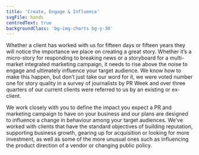 ```yaml
---
title: 'Create, Engage & Influence'
svgFile: hands
centredText: true
backgroundClass: 'bg-img-charts bg-y-30'
---
```


Whether a client has worked with us for fifteen days or fifteen years they will notice the importance we place on creating a great story. Whether it’s a micro-story for responding to breaking news or a storyboard for a multi-market integrated marketing campaign, it needs to rise above the noise to engage and ultimately influence your target audience. We know how to make this happen, but don’t just take our word for it, we were voted number one for story quality in a survey of journalists by PR Week and over three quarters of our current clients were referred to us by an existing or ex-client.

We work closely with you to define the impact you expect a PR and marketing campaign to have on your business and our plans are designed to influence a change in behaviour among your target audiences. We’ve worked with clients that have the standard objectives of building reputation, supporting business growth, gearing up for acquisition or looking for more investment, as well as some of the more unusual ones such as influencing the product direction of a vendor or changing public policy.
